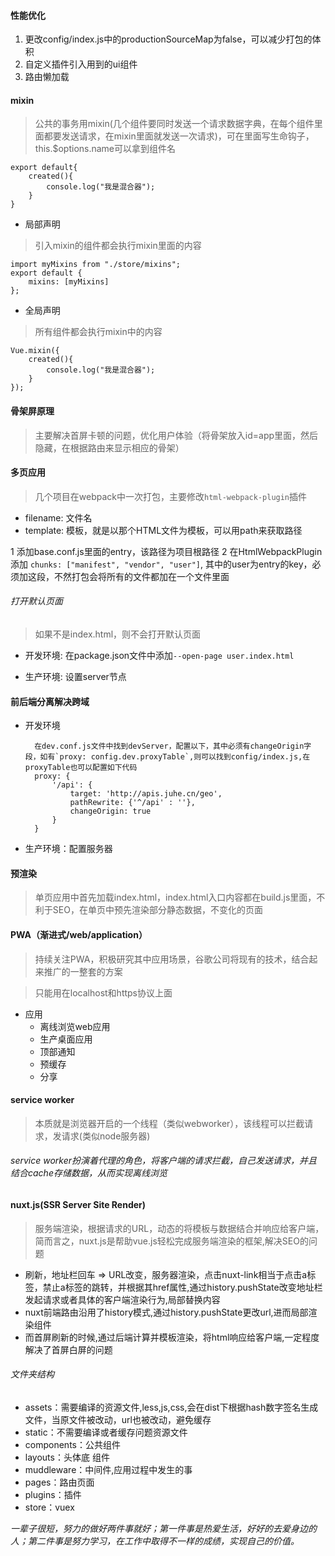 #### 性能优化

1. 更改config/index.js中的productionSourceMap为false，可以减少打包的体积
2. 自定义插件引入用到的ui组件
3. 路由懒加载

#### mixin
> 公共的事务用mixin(几个组件要同时发送一个请求数据字典，在每个组件里面都要发送请求，在mixin里面就发送一次请求)，可在里面写生命钩子，this.$options.name可以拿到组件名

    export default{
        created(){
            console.log("我是混合器");
        }
    }

* 局部声明
> 引入mixin的组件都会执行mixin里面的内容

    import myMixins from "./store/mixins";
    export default {
        mixins: [myMixins]
    };

* 全局声明
> 所有组件都会执行mixin中的内容

    Vue.mixin({
        created(){
            console.log("我是混合器");
        }
    });

#### 骨架屏原理
> 主要解决首屏卡顿的问题，优化用户体验（将骨架放入id=app里面，然后隐藏，在根据路由来显示相应的骨架）

#### 多页应用
> 几个项目在webpack中一次打包，主要修改`html-webpack-plugin`插件

* filename: 文件名
* template: 模板，就是以那个HTML文件为模板，可以用path来获取路径

1 添加base.conf.js里面的entry，该路径为项目根路径
2 在HtmlWebpackPlugin添加 `chunks: ["manifest", "vendor", "user"]`, 其中的user为entry的key，必须加这段，不然打包会将所有的文件都加在一个文件里面

###### 打开默认页面
> 如果不是index.html，则不会打开默认页面

* 开发环境: 在package.json文件中添加`--open-page user.index.html`

* 生产环境: 设置server节点

#### 前后端分离解决跨域

* 开发环境

        在dev.conf.js文件中找到devServer，配置以下，其中必须有changeOrigin字段，如有`proxy: config.dev.proxyTable`,则可以找到config/index.js,在proxyTable也可以配置如下代码
        proxy: {
            '/api': {
                target: 'http://apis.juhe.cn/geo',
                pathRewrite: {'^/api' : ''},
                changeOrigin: true
            }
        }

* 生产环境：配置服务器

#### 预渲染
> 单页应用中首先加载index.html，index.html入口内容都在build.js里面，不利于SEO，在单页中预先渲染部分静态数据，不变化的页面

#### PWA（渐进式/web/application）
> 持续关注PWA，积极研究其中应用场景，谷歌公司将现有的技术，结合起来推广的一整套的方案

> 只能用在localhost和https协议上面

* 应用
    * 离线浏览web应用
    * 生产桌面应用
    * 顶部通知
    * 预缓存
    * 分享

#### service worker
> 本质就是浏览器开启的一个线程（类似webworker），该线程可以拦截请求，发请求(类似node服务器)

###### service worker扮演着代理的角色，将客户端的请求拦截，自己发送请求，并且结合cache存储数据，从而实现离线浏览

#### nuxt.js(SSR Server Site Render)
> 服务端渲染，根据请求的URL，动态的将模板与数据结合并响应给客户端，简而言之，nuxt.js是帮助vue.js轻松完成服务端渲染的框架,解决SEO的问题

* 刷新，地址栏回车 => URL改变，服务器渲染，点击nuxt-link相当于点击a标签，禁止a标签的跳转，并根据其href属性,通过history.pushState改变地址栏发起请求或者具体的客户端渲染行为,局部替换内容
* nuxt前端路由沿用了history模式,通过history.pushState更改url,进而局部渲染组件
* 而首屏刷新的时候,通过后端计算并模板渲染，将html响应给客户端,一定程度解决了首屏白屏的问题

###### 文件夹结构

* assets：需要编译的资源文件,less,js,css,会在dist下根据hash数字签名生成文件，当原文件被改动，url也被改动，避免缓存
* static：不需要编译或者缓存问题资源文件
* components：公共组件
* layouts：头体底 组件
* muddleware：中间件,应用过程中发生的事
* pages：路由页面
* plugins：插件
* store：vuex

*一辈子很短，努力的做好两件事就好；第一件事是热爱生活，好好的去爱身边的人；第二件事是努力学习，在工作中取得不一样的成绩，实现自己的价值。*